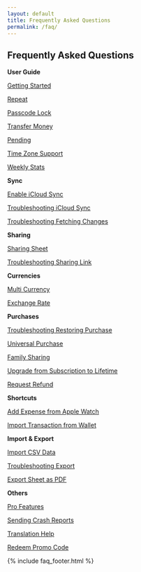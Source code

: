```yaml
---
layout: default
title: Frequently Asked Questions
permalink: /faq/
---
```


<h2>Frequently Asked Questions</h2>

<div class="row">
    <div class="col-sm">
        <p><strong>User Guide</strong></p>
        <p><i class="bi-file-text me-1"></i><a href="/faq/getting-started">Getting Started</a></p>
        <p><i class="bi-file-text me-1"></i><a href="/faq/repeat">Repeat</a></p>
        <p><i class="bi-file-text me-1"></i><a href="/faq/passcode-lock">Passcode Lock</a></p>
        <p><i class="bi-file-text me-1"></i><a href="/faq/transfer-money">Transfer Money</a></p>
        <p><i class="bi-file-text me-1"></i><a href="/faq/pending">Pending</a></p>
        <p><i class="bi-file-text me-1"></i><a href="/faq/time-zone-support">Time Zone Support</a></p>
        <p><i class="bi-file-text me-1"></i><a href="/faq/weekly-stats">Weekly Stats</a></p>
    </div>
    <div class="col-sm">
        <p><strong>Sync</strong></p>
        <p><i class="bi-file-text me-1"></i><a href="/faq/enable-icloud-sync">Enable iCloud Sync</a></p>
        <p><i class="bi-file-text me-1"></i><a href="/faq/troubleshooting-icloud-sync">Troubleshooting iCloud Sync</a></p>
        <p><i class="bi-file-text me-1"></i><a href="/faq/troubleshooting-fetching-changes">Troubleshooting Fetching Changes</a></p>
    </div>
</div>

<div class="row">
    <div class="col-sm">
        <p><strong>Sharing</strong></p>
        <p><i class="bi-file-text me-1"></i><a href="/faq/sharing-sheet">Sharing Sheet</a></p>
        <p><i class="bi-file-text me-1"></i><a href="/faq/troubleshooting-sharing-link">Troubleshooting Sharing Link</a></p>
    </div>
    <div class="col-sm">
        <p><strong>Currencies</strong></p>
        <p><i class="bi-file-text me-1"></i><a href="/faq/multi-currency">Multi Currency</a></p>
        <p><i class="bi-file-text me-1"></i><a href="/faq/exchange-rate">Exchange Rate</a></p>
    </div>
</div>

<div class="row">
    <div class="col-sm">
        <p><strong>Purchases</strong></p>
        <p><i class="bi-file-text me-1"></i><a href="/faq/troubleshooting-restoring-purchase">Troubleshooting Restoring Purchase</a></p>
        <p><i class="bi-file-text me-1"></i><a href="/faq/universal-purchase">Universal Purchase</a></p>
        <p><i class="bi-file-text me-1"></i><a href="/faq/family-sharing">Family Sharing</a></p>
        <p><i class="bi-file-text me-1"></i><a href="/faq/upgrade-from-subscription-to-lifetime">Upgrade from Subscription to Lifetime</a></p>
        <p><i class="bi-file-text me-1"></i><a href="/faq/request-refund">Request Refund</a></p>
    </div>
    <div class="col-sm">
        <p><strong>Shortcuts</strong></p>
        <p><i class="bi-file-text me-1"></i><a href="/faq/add-expense-from-apple-watch">Add Expense from Apple Watch</a></p>
        <p><i class="bi-file-text me-1"></i><a href="/faq/import-transaction-from-wallet">Import Transaction from Wallet</a></p>
    </div>
</div>

<div class="row">
    <div class="col-sm">
        <p><strong>Import & Export</strong></p>
        <p><i class="bi-file-text me-1"></i><a href="/faq/import-csv-data">Import CSV Data</a></p> 
        <p><i class="bi-file-text me-1"></i><a href="/faq/troubleshooting-export">Troubleshooting Export</a></p>
        <p><i class="bi-file-text me-1"></i><a href="/faq/export-sheet-as-pdf">Export Sheet as PDF</a></p> 
    </div>
    <div class="col-sm">
        <p><strong>Others</strong></p>
        <p><i class="bi-file-text me-1"></i><a href="/faq/pro-features">Pro Features</a></p> 
        <p><i class="bi-file-text me-1"></i><a href="/faq/sending-crash-reports">Sending Crash Reports</a></p>
        <p><i class="bi-file-text me-1"></i><a href="/faq/translation-help">Translation Help</a></p>
        <p><i class="bi-file-text me-1"></i><a href="/faq/redeem-promo-code">Redeem Promo Code</a></p>
    </div>
</div>

{% include faq_footer.html %}
